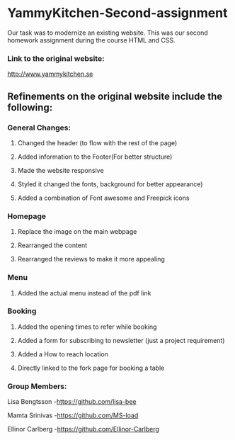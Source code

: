 # YammyKitchen-Second-assignment
Our task was to modernize an existing website. This was our second homework assignment during the course HTML and CSS.

### Link to the original website:
http://www.yammykitchen.se


## Refinements on the original website include the following:
### General Changes:
1. Changed the header (to flow with the rest of the page)

2. Added information to the Footer(For better structure)

3. Made the website responsive

4. Styled it changed the fonts, background for better appearance)

5. Added a combination of Font awesome and Freepick icons

### Homepage
1. Replace the image on the main webpage

2. Rearranged the content

3. Rearranged the reviews to make it more appealing

### Menu
1. Added the actual menu instead of the pdf link

### Booking
1. Added the opening times to refer while booking

2. Added a form for subscribing to newsletter (just a project requirement)

3. Added a How to reach location

4. Directly linked to the fork page for booking a table 

### Group Members:
Lisa Bengtsson -https://github.com/lisa-bee

Mamta Srinivas -https://github.com/MS-load

Ellinor Carlberg -https://github.com/Ellinor-Carlberg
